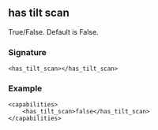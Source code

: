 ## has tilt scan

True/False. Default is False.


### Signature

`<has_tilt_scan></has_tilt_scan>`


### Example

```
<capabilities>
    <has_tilt_scan>false</has_tilt_scan>
</capabilities>
```
